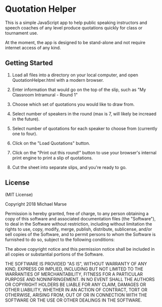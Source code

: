 # Quotation Helper

This is a simple JavaScript app to help public speaking instructors and speech coaches of any level produce quotations quickly for class or tournament use.

At the moment, the app is designed to be stand-alone and not require internet access of any kind.

## Getting Started

1) Load all files into a directory on your local computer, and open QuotationHelper.html with a modern browser.  

2) Enter information that would go on the top of the slip, such as "My Classroom Intramural - Round 1"

3) Choose which set of quotations you would like to draw from.

4) Select number of speakers in the round (max is 7, will likely be increaed in the future).

5) Select number of quotations for each speaker to choose from (currently one to four).

6) Click on the "Load Quotations" button.

7) Click on the "Print out this round!" button to use your browser's internal print engine to print a slip of quotations.

8) Cut the sheet into separate slips, and you're ready to go.

## License

(MIT License)

Copyright 2018 Michael Marse

Permission is hereby granted, free of charge, to any person obtaining a copy of this software and associated documentation files (the "Software"), to deal in the Software without restriction, including without limitation the rights to use, copy, modify, merge, publish, distribute, sublicense, and/or sell copies of the Software, and to permit persons to whom the Software is furnished to do so, subject to the following conditions:

The above copyright notice and this permission notice shall be included in all copies or substantial portions of the Software.

THE SOFTWARE IS PROVIDED "AS IS", WITHOUT WARRANTY OF ANY KIND, EXPRESS OR IMPLIED, INCLUDING BUT NOT LIMITED TO THE WARRANTIES OF MERCHANTABILITY, FITNESS FOR A PARTICULAR PURPOSE AND NONINFRINGEMENT. IN NO EVENT SHALL THE AUTHORS OR COPYRIGHT HOLDERS BE LIABLE FOR ANY CLAIM, DAMAGES OR OTHER LIABILITY, WHETHER IN AN ACTION OF CONTRACT, TORT OR OTHERWISE, ARISING FROM, OUT OF OR IN CONNECTION WITH THE SOFTWARE OR THE USE OR OTHER DEALINGS IN THE SOFTWARE.